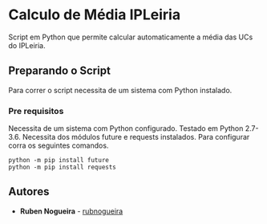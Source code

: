 # Calculo de Média IPLeiria

Script em Python que permite calcular automaticamente a média das UCs do IPLeiria.

## Preparando o Script

Para correr o script necessita de um sistema com Python instalado.

### Pre requisitos

Necessita de um sistema com Python configurado. Testado em Python 2.7-3.6. Necessita dos módulos future e requests instalados. Para configurar corra os seguintes comandos.

```
python -m pip install future
python -m pip install requests
```

## Autores

* **Ruben Nogueira** - [rubnogueira](https://github.com/rubnogueira)
